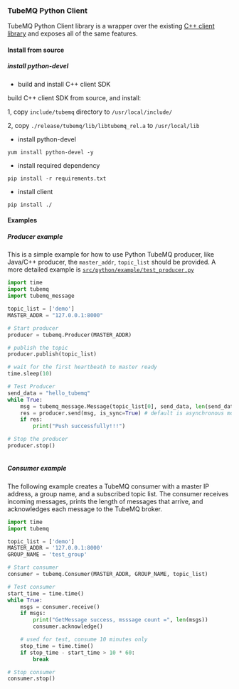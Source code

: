 ### TubeMQ Python Client
TubeMQ Python Client library is a wrapper over the existing [C++ client library](https://github.com/apache/inlong/tree/master/inlong-tubemq/tubemq-client-twins/tubemq-client-cpp/) and exposes all of the same features.

#### Install from source
##### install python-devel
- build and install C++ client SDK

build C++ client SDK from source, and install:

1, copy `include/tubemq` directory  to `/usr/local/include/`

2, copy `./release/tubemq/lib/libtubemq_rel.a` to `/usr/local/lib`
&nbsp;

- install python-devel
```
yum install python-devel -y
```
- install required dependency
```
pip install -r requirements.txt
```

- install client
```
pip install ./
```

#### Examples
##### Producer example

This is a simple example for how to use Python TubeMQ producer,  like Java/C++ producer, the `master_addr`, `topic_list` should be provided. A more detailed example is [`src/python/example/test_producer.py`](src/python/example/test_producer.py)

```python
import time
import tubemq
import tubemq_message

topic_list = ['demo']
MASTER_ADDR = "127.0.0.1:8000"

# Start producer
producer = tubemq.Producer(MASTER_ADDR)

# publish the topic
producer.publish(topic_list)

# wait for the first heartbeath to master ready
time.sleep(10)

# Test Producer
send_data = "hello_tubemq"
while True:
    msg = tubemq_message.Message(topic_list[0], send_data, len(send_data))
    res = producer.send(msg, is_sync=True) # default is asynchronous mode, convience for demo
    if res:
        print("Push successfully!!!")

# Stop the producer
producer.stop()
       
```



##### Consumer example

The following example creates a TubeMQ consumer with a master IP address, a group name, and a subscribed topic list. The consumer receives incoming messages, prints the length of messages that arrive, and acknowledges each message to the TubeMQ broker.
```python
import time
import tubemq

topic_list = ['demo']
MASTER_ADDR = '127.0.0.1:8000'
GROUP_NAME = 'test_group'

# Start consumer
consumer = tubemq.Consumer(MASTER_ADDR, GROUP_NAME, topic_list)

# Test consumer
start_time = time.time()
while True:
    msgs = consumer.receive()
    if msgs:
        print("GetMessage success, msssage count =", len(msgs))
        consumer.acknowledge()

    # used for test, consume 10 minutes only
    stop_time = time.time()
    if stop_time - start_time > 10 * 60:
        break

# Stop consumer
consumer.stop()
```
